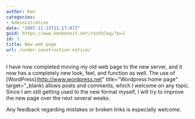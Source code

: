 ```yaml
---
author: Ken
categories:
- Administrative
date: "2007-11-23T21:17:07Z"
guid: https://www.kenbenoit.net/rootblog/?p=1
id: 1
title: New web page
url: /under-construction-notice/
---
```

I have now completed moving my old web page to the new server, and it now has a completely new look, feel, and function as well. The use of [WordPress](http://www.wordpress.net" title="Wordpress home page" target="_blank) allows posts and comments, which I welcome on any topic. Since I am still getting used to the new format myself, I will try to improve the new page over the next several weeks.

Any feedback regarding mistakes or broken links is especially welcome.

